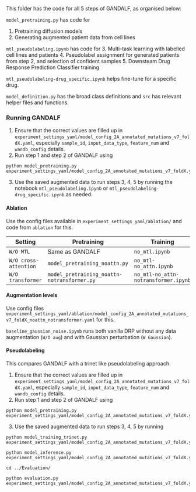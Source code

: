 This folder has the code for all 5 steps of GANDALF, as organised below:

`model_pretraining.py` has code for 
1. Pretraining diffusion models
2. Generating augmented patient data from cell lines

`mtl_pseudolabeling.ipynb` has code for
3. Multi-task learning with labelled cell lines and patients
4. Pseudolabel assignment for generated patients from step 2, and selection of confident samples
5. Downsteam Drug Response Prediction Classifier training

`mtl_pseudolabeling-drug_specific.ipynb` helps fine-tune for a specific drug.

`model_definition.py` has the broad class definitions and `src` has relevant helper files and functions.

### Running GANDALF

1. Ensure that the correct values are filled up in `experiment_settings_yaml/model_config_2A_annotated_mutations_v7_foldX.yaml`, especially `sample_id`, `input_data_type`, `feature_num` and `wandb_config` details.
2. Run step 1 and step 2 of GANDALF using 
```
python model_pretraining.py experiment_settings_yaml/model_config_2A_annotated_mutations_v7_foldX.yaml
```
3. Use the saved augmented data to run steps 3, 4, 5 by running the notebook `mtl_pseudolabeling.ipynb` or `mtl_pseudolabeling-drug_specific.ipynb` as needed.

#### Ablation
Use the config files available in `experiment_settings_yaml/ablation/` and code from `ablation` for this.

|Setting | Pretraining | Training | Config file|
|--------|-------------|----------|-------------|
|`W/O MTL` | Same as GANDALF | `no_mtl.ipynb` | Same as GANDALF|
|`W/O cross-attention` | `model_pretraining_noattn.py` | `no_mtl-no_attn.ipynb` | `model_config_2A_annotated_mutations_v7_foldX_noattn.yaml` |
|`W/O transformer` | `model_pretraining_noattn-notransformer.py` | `no_mtl-no_attn-notransformer.ipynb` | `model_config_2A_annotated_mutations_v7_foldX_noattn_notransformer.yaml` |

#### Augmentation levels
Use config files `experiment_settings_yaml/ablation/model_config_2A_annotated_mutations_v7_foldX_noattn_notransformer.yaml` for this.

`baseline_gaussian_noise.ipynb` runs both vanilla DRP without any data augmentation (`W/O aug`) and with Gaussian perturbation (`W Gaussian`).

#### Pseudolabeling 
This compares GANDALF with a trinet like pseudolabeling approach. 

1. Ensure that the correct values are filled up in `experiment_settings_yaml/model_config_2A_annotated_mutations_v7_foldX.yaml`, especially `sample_id`, `input_data_type`, `feature_num` and `wandb_config` details.
2. Run step 1 and step 2 of GANDALF using 
```
python model_pretraining.py experiment_settings_yaml/model_config_2A_annotated_mutations_v7_foldX.yaml
```
3. Use the saved augmented data to run steps 3, 4, 5 by running 
```
python model_training_trinet.py experiment_settings_yaml/model_config_2A_annotated_mutations_v7_foldX.yaml

python model_inference.py experiment_settings_yaml/model_config_2A_annotated_mutations_v7_foldX.yaml

cd ../Evaluation/

python evaluation.py experiment_settings_yaml/model_config_2A_annotated_mutations_v7_foldX.yaml
```
